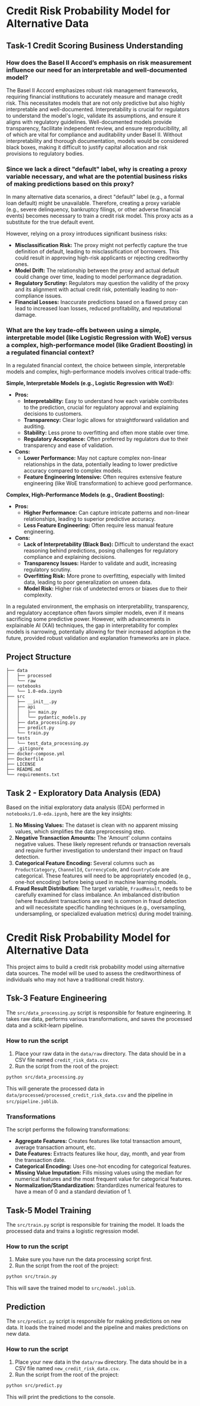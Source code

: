 # Credit Risk Probability Model for Alternative Data

## Task-1 Credit Scoring Business Understanding

### How does the Basel II Accord’s emphasis on risk measurement influence our need for an interpretable and well-documented model?

The Basel II Accord emphasizes robust risk management frameworks, requiring financial institutions to accurately measure and manage credit risk. This necessitates models that are not only predictive but also highly interpretable and well-documented. Interpretability is crucial for regulators to understand the model's logic, validate its assumptions, and ensure it aligns with regulatory guidelines. Well-documented models provide transparency, facilitate independent review, and ensure reproducibility, all of which are vital for compliance and auditability under Basel II. Without interpretability and thorough documentation, models would be considered black boxes, making it difficult to justify capital allocation and risk provisions to regulatory bodies.

### Since we lack a direct "default" label, why is creating a proxy variable necessary, and what are the potential business risks of making predictions based on this proxy?

In many alternative data scenarios, a direct "default" label (e.g., a formal loan default) might be unavailable. Therefore, creating a proxy variable (e.g., severe delinquency, bankruptcy filings, or other adverse financial events) becomes necessary to train a credit risk model. This proxy acts as a substitute for the true default event.

However, relying on a proxy introduces significant business risks:

- **Misclassification Risk:** The proxy might not perfectly capture the true definition of default, leading to misclassification of borrowers. This could result in approving high-risk applicants or rejecting creditworthy ones.
- **Model Drift:** The relationship between the proxy and actual default could change over time, leading to model performance degradation.
- **Regulatory Scrutiny:** Regulators may question the validity of the proxy and its alignment with actual credit risk, potentially leading to non-compliance issues.
- **Financial Losses:** Inaccurate predictions based on a flawed proxy can lead to increased loan losses, reduced profitability, and reputational damage.

### What are the key trade-offs between using a simple, interpretable model (like Logistic Regression with WoE) versus a complex, high-performance model (like Gradient Boosting) in a regulated financial context?

In a regulated financial context, the choice between simple, interpretable models and complex, high-performance models involves critical trade-offs:

**Simple, Interpretable Models (e.g., Logistic Regression with WoE):**

- **Pros:**
  - **Interpretability:** Easy to understand how each variable contributes to the prediction, crucial for regulatory approval and explaining decisions to customers.
  - **Transparency:** Clear logic allows for straightforward validation and auditing.
  - **Stability:** Less prone to overfitting and often more stable over time.
  - **Regulatory Acceptance:** Often preferred by regulators due to their transparency and ease of validation.
- **Cons:**
  - **Lower Performance:** May not capture complex non-linear relationships in the data, potentially leading to lower predictive accuracy compared to complex models.
  - **Feature Engineering Intensive:** Often requires extensive feature engineering (like WoE transformation) to achieve good performance.

**Complex, High-Performance Models (e.g., Gradient Boosting):**

- **Pros:**
  - **Higher Performance:** Can capture intricate patterns and non-linear relationships, leading to superior predictive accuracy.
  - **Less Feature Engineering:** Often require less manual feature engineering.
- **Cons:**
  - **Lack of Interpretability (Black Box):** Difficult to understand the exact reasoning behind predictions, posing challenges for regulatory compliance and explaining decisions.
  - **Transparency Issues:** Harder to validate and audit, increasing regulatory scrutiny.
  - **Overfitting Risk:** More prone to overfitting, especially with limited data, leading to poor generalization on unseen data.
  - **Model Risk:** Higher risk of undetected errors or biases due to their complexity.

In a regulated environment, the emphasis on interpretability, transparency, and regulatory acceptance often favors simpler models, even if it means sacrificing some predictive power. However, with advancements in explainable AI (XAI) techniques, the gap in interpretability for complex models is narrowing, potentially allowing for their increased adoption in the future, provided robust validation and explanation frameworks are in place.

## Project Structure

```
├── data
│   ├── processed
│   └── raw
├── notebooks
│   └── 1.0-eda.ipynb
├── src
│   ├── __init__.py
│   ├── api
│   │   ├── main.py
│   │   └── pydantic_models.py
│   ├── data_processing.py
│   ├── predict.py
│   └── train.py
├── tests
│   └── test_data_processing.py
├── .gitignore
├── docker-compose.yml
├── Dockerfile
├── LICENSE
├── README.md
└── requirements.txt
```

## Task 2 - Exploratory Data Analysis (EDA)

Based on the initial exploratory data analysis (EDA) performed in `notebooks/1.0-eda.ipynb`, here are the key insights:

1. **No Missing Values:** The dataset is clean with no apparent missing values, which simplifies the data preprocessing step.
2. **Negative Transaction Amounts:** The 'Amount' column contains negative values. These likely represent refunds or transaction reversals and require further investigation to understand their impact on fraud detection.
3. **Categorical Feature Encoding:** Several columns such as `ProductCategory`, `ChannelId`, `CurrencyCode`, and `CountryCode` are categorical. These features will need to be appropriately encoded (e.g., one-hot encoding) before being used in machine learning models.
4. **Fraud Result Distribution:** The target variable, `FraudResult`, needs to be carefully examined for class imbalance. An imbalanced distribution (where fraudulent transactions are rare) is common in fraud detection and will necessitate specific handling techniques (e.g., oversampling, undersampling, or specialized evaluation metrics) during model training.

# Credit Risk Probability Model for Alternative Data

This project aims to build a credit risk probability model using alternative data sources. The model will be used to assess the creditworthiness of individuals who may not have a traditional credit history.

## Tsk-3 Feature Engineering

The `src/data_processing.py` script is responsible for feature engineering. It takes raw data, performs various transformations, and saves the processed data and a scikit-learn pipeline.

### How to run the script

1.  Place your raw data in the `data/raw` directory. The data should be in a CSV file named `credit_risk_data.csv`.
2.  Run the script from the root of the project:

```bash
python src/data_processing.py
```

This will generate the processed data in `data/processed/processed_credit_risk_data.csv` and the pipeline in `src/pipeline.joblib`.

### Transformations

The script performs the following transformations:

- **Aggregate Features:** Creates features like total transaction amount, average transaction amount, etc.
- **Date Features:** Extracts features like hour, day, month, and year from the transaction date.
- **Categorical Encoding:** Uses one-hot encoding for categorical features.
- **Missing Value Imputation:** Fills missing values using the median for numerical features and the most frequent value for categorical features.
- **Normalization/Standardization:** Standardizes numerical features to have a mean of 0 and a standard deviation of 1.

## Task-5 Model Training

The `src/train.py` script is responsible for training the model. It loads the processed data and trains a logistic regression model.

### How to run the script

1.  Make sure you have run the data processing script first.
2.  Run the script from the root of the project:

```bash
python src/train.py
```

This will save the trained model to `src/model.joblib`.

## Prediction

The `src/predict.py` script is responsible for making predictions on new data. It loads the trained model and the pipeline and makes predictions on new data.

### How to run the script

1.  Place your new data in the `data/raw` directory. The data should be in a CSV file named `new_credit_risk_data.csv`.
2.  Run the script from the root of the project:

```bash
python src/predict.py
```

This will print the predictions to the console.
